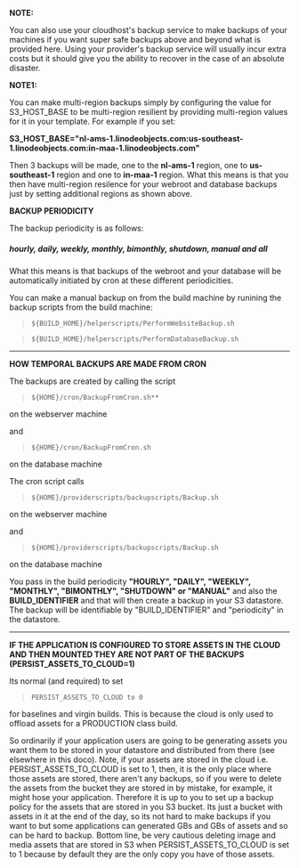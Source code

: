 **NOTE:** 

You can also use your cloudhost's backup service to make backups of your machines if you want super safe backups above and beyond what is provided here. Using your provider's backup service will usually incur extra costs but it should give you the ability to recover in the case of an absolute disaster. 

**NOTE1:**  

You can make multi-region backups simply by configuring the value for S3_HOST_BASE to be multi-region resilient by providing multi-region values for it in your template. For example if you set:  

**S3_HOST_BASE="nl-ams-1.linodeobjects.com:us-southeast-1.linodeobjects.com:in-maa-1.linodeobjects.com"**  

Then 3 backups will be made, one to the **nl-ams-1** region, one to **us-southeast-1** region and one to **in-maa-1** region. What this means is that you then have multi-region resilence for your webroot and database backups just by setting additional regions as shown above.

**BACKUP PERIODICITY** 

The backup periodicity is as follows:

##### hourly, daily, weekly, monthly, bimonthly, shutdown, manual and all  

What this means is that backups of the webroot and your database will be automatically initiated by cron at these different periodicities.

You can make a manual backup on from the build machine by runining the backup scripts from the build machine: 

>     ${BUILD_HOME}/helperscripts/PerformWebsiteBackup.sh 

>     ${BUILD_HOME}/helperscripts/PerformDatabaseBackup.sh  
 

---------------------------------------------------------------------------------------------------------

**HOW TEMPORAL BACKUPS ARE MADE FROM CRON**

The backups are created by calling the script

>     ${HOME}/cron/BackupFromCron.sh**

on the webserver machine  

and  

>     ${HOME}/cron/BackupFromCron.sh

on the database machine 

The cron script calls

>     ${HOME}/providerscripts/backupscripts/Backup.sh

on the webserver machine  

and  

>     ${HOME}/providerscripts/backupscripts/Backup.sh

on the database machine  

You pass in the build periodicity **"HOURLY", "DAILY", "WEEKLY", "MONTHLY", "BIMONTHLY", "SHUTDOWN" or "MANUAL"** and also the **BUILD_IDENTIFIER** and that will then create a backup in your S3 datastore. The backup will be identifiable by "BUILD_IDENTIFIER" and "periodicity" in the datastore.   

-------------------------------------------------------------------------------------------------------------

**IF THE APPLICATION IS CONFIGURED TO STORE ASSETS IN THE CLOUD AND THEN MOUNTED THEY ARE NOT PART OF THE BACKUPS (PERSIST_ASSETS_TO_CLOUD=1)**
	
Its normal (and required) to set 

>     PERSIST_ASSETS_TO_CLOUD to 0

for baselines and virgin builds. This is because the cloud is only used to offload assets for a PRODUCTION class build.  

So ordinarily if your application users are going to be generating assets you want them to be stored in your datastore and distributed from there (see elsewhere in this doco). Note, if your assets are stored in the cloud i.e. PERSIST_ASSETS_TO_CLOUD is set to 1, then, it is the only place where those assets are stored, there aren't any backups, so if you were to delete the assets from the bucket they are stored in by mistake, for example, it might hose your application. Therefore it is up to you to set up a backup policy for the assets that are stored in you S3 bucket. Its just a bucket with assets in it at the end of the day, so its not hard to make backups if you want to but some applications can generated GBs and GBs of assets and so can be hard to backup. Bottom line, be very cautious deleting image and media assets that are stored in S3 when PERSIST_ASSETS_TO_CLOUD is set to 1 because by default they are the only copy you have of those assets. 
